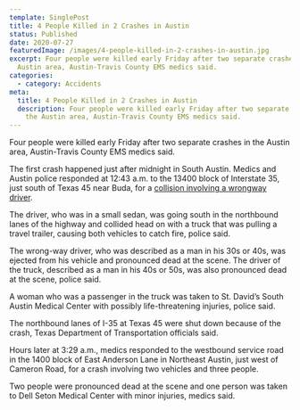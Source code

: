 ```yaml
---
template: SinglePost
title: 4 People Killed in 2 Crashes in Austin
status: Published
date: 2020-07-27
featuredImage: /images/4-people-killed-in-2-crashes-in-austin.jpg
excerpt: Four people were killed early Friday after two separate crashes in the
  Austin area, Austin-Travis County EMS medics said.
categories:
  - category: Accidents
meta:
  title: 4 People Killed in 2 Crashes in Austin
  description: Four people were killed early Friday after two separate crashes in
    the Austin area, Austin-Travis County EMS medics said.
---
```

<!--StartFragment-->

Four people were killed early Friday after two separate crashes in the Austin area, Austin-Travis County EMS medics said.

The first crash happened just after midnight in South Austin. Medics and Austin police responded at 12:43 a.m. to the 13400 block of Interstate 35, just south of Texas 45 near Buda, for a [collision involving a wrongway driver](/practice-areas/distracted-driver/).

The driver, who was in a small sedan, was going south in the northbound lanes of the highway and collided head on with a truck that was pulling a travel trailer, causing both vehicles to catch fire, police said.

The wrong-way driver, who was described as a man in his 30s or 40s, was ejected from his vehicle and pronounced dead at the scene. The driver of the truck, described as a man in his 40s or 50s, was also pronounced dead at the scene, police said.

A woman who was a passenger in the truck was taken to St. David’s South Austin Medical Center with possibly life-threatening injuries, police said.

The northbound lanes of I-35 at Texas 45 were shut down because of the crash, Texas Department of Transportation officials said.

Hours later at 3:29 a.m., medics responded to the westbound service road in the 1400 block of East Anderson Lane in Northeast Austin, just west of Cameron Road, for a crash involving two vehicles and three people.

Two people were pronounced dead at the scene and one person was taken to Dell Seton Medical Center with minor injuries, medics said.

<!--EndFragment-->